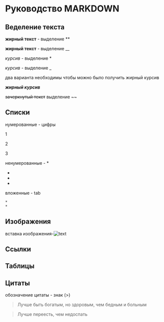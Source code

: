 # Руководство MARKDOWN

## Веделение текста

**жирный текст** - выделение **

__жирный текст__ -  выделение __

*курсив* -  выделение *

_курсив_ -  выделение _

два варианта необходимы чтобы можно было получить жирный курсив

_**жирный курсив**_

~~зачеркнутый текст~~ выделение ~~

## Списки

нумерованные - цифры

1

2

3

ненумерованные - *

*
*
*

вложенные - tab

    *
    *

## Изображения
вставка изображения-![text](filename)
## Ссылки

## Таблицы

## Цитаты
обозначение цитаты - знак (>)
>Лучше быть богатым, но здоровым, чем бедным и больным

>Лучше переесть, чем недоспать